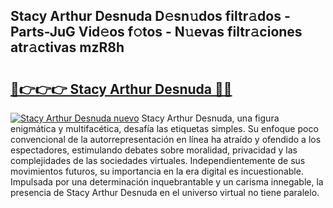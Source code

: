 ## Stacy Arthur Desnuda D𝚎sn𝚞dos filtr𝚊dos - Parts-JuG Vid𝚎os f𝚘tos - N𝚞evas filtr𝚊ciones atr𝚊ctivas mzR8h

# <h2><a href="http://mb3vn6z.tromn.icu/?c=Stacy+Arthur+Desnuda">🔗👉👉👉 Stacy Arthur Desnuda 🔗🔗</a></h2>

[![Stacy Arthur Desnuda nuevo](https://i.imgur.com/pEAQMta.gif)](http://mb3vn6z.tromn.icu/?c=Stacy+Arthur+Desnuda)
Stacy Arthur Desnuda, una figura enigmática y multifacética, desafía las etiquetas simples. Su enfoque poco convencional de la autorrepresentación en línea ha atraído y ofendido a los espectadores, estimulando debates sobre moralidad, privacidad y las complejidades de las sociedades virtuales. Independientemente de sus movimientos futuros, su importancia en la era digital es incuestionable. Impulsada por una determinación inquebrantable y un carisma innegable, la presencia de Stacy Arthur Desnuda en el universo virtual no tiene paralelo.
